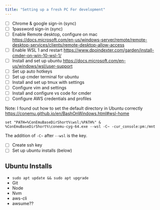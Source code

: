 ```yaml
---
title: "Setting up a fresh PC For development"
---
```


- [ ] Chrome & google sign-in (sync)
- [ ] 1password sign-in (sync)
- [ ] Enable Remote desktop, configure on mac https://docs.microsoft.com/en-us/windows-server/remote/remote-desktop-services/clients/remote-desktop-allow-access
- [ ] Enable WSL 1 and restart https://www.dpoindexter.com/garden/install-cmder-on-win-10-wsl-1/
- [ ] Install and set up ubuntu https://docs.microsoft.com/en-us/windows/wsl/user-support
- [ ] Set up auto hotkeys
- [ ] Set up cmder terminal for ubuntu
- [ ] Install and set up tmux with settings
- [ ] Configure vim and settings
- [ ] Install and configure vs code for cmder
- [ ] Configure AWS credentials and profiles

Note: I found out how to set the default directory in Ubuntu correctly https://conemu.github.io/en/BashOnWindows.html#wsl-home

`set "PATH=%ConEmuBaseDirShort%\wsl;%PATH%" & %ConEmuBaseDirShort%\conemu-cyg-64.exe --wsl -C~ -cur_console:pm:/mnt`

The addition of `-C~` after `--wsl` is the key.

- [ ] Create ssh key
- [ ] Set up ubuntu installs (below)

## Ubuntu Installs

- `sudo apt update && sudo apt upgrade`
- Git
- Node
- Nvm
- aws-cli
- awsume??
